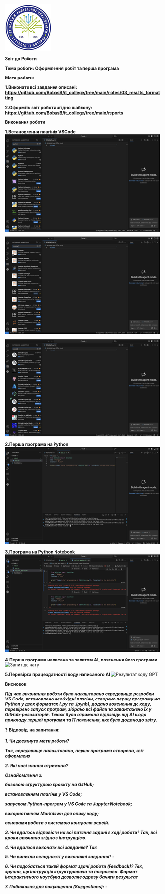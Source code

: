 ![Звіт до роботи](https://github.com/BobasB/it_college/raw/main/reports/pictures/logo-lit.jpg)

**Звіт до Роботи**

**Тема роботи: Оформлення робіт та перша програма**

**Мета роботи:** 

**1.Виконати всі завдання описані: https://github.com/BobasB/it_college/tree/main/notes/03_results_formatting**

**2.Оформіть звіт роботи згідно шаблону: https://github.com/BobasB/it_college/tree/main/reports**

**Виконання роботи**

**1.Встановлення плагінів VSCode**![Плагін Python](python.png)

![Плагін Jupyter](jupyter.png)

![Плагін Copilot](copilot.png)

**2.Перша програма на Python** ![Фото першої програми](app1.png)

**3.Програма на Python Notebook** ![Фото програми Python Notebook](app.png)

**4.Перша програма написана за запитом AI, пояснення його програми** ![Запит до чату](gpt-first.png)

**5.Перевірка працездатності коду написаного AI** ![Результат коду GPT](vscode-gpt.png)

**Висновок**

***Під час виконання роботи було налаштовано середовище розробки VS Code, встановлено необхідні плагіни, створено першу програму на Python у двох форматах (.py та .ipynb), додано пояснення до коду, перевірено запуск програм, зібрано всі файли та завантажено їх у GitHub-репозиторій. Також була отримана відповідь від AI щодо прикладу першої програми та її пояснення, яке було додано до звіту.***

❓ **Відповіді на запитання:**

***1. Чи досягнуто мети роботи?***

***Так, середовище налаштовано, перша програма створена, звіт оформлено***

***2. Які нові знання отримано?***

***Ознайомлення з:***

***базовою структурою проєкту на GitHub;***

***встановленням плагінів у VS Code;***

***запуском Python-програм у VS Code та Jupyter Notebook;***

***використанням Markdown для опису коду;***

***основами роботи з системою контролю версій.***

***3. Чи вдалось відповісти на всі питання задані в ході роботи?
Так, всі кроки виконано згідно з інструкцією.***

***4. Чи вдалося виконати всі завдання?
Так***

***5. Чи виникли складності у виконанні завдання? -***

***6. Чи подобається такий формат здачі роботи (Feedback)?
Так, зручно, що інструкція структурована та покрокова. Формат інтерактивного ноутбука дозволяє одразу бачити результат***

***7. Побажання для покращення (Suggestions): -***